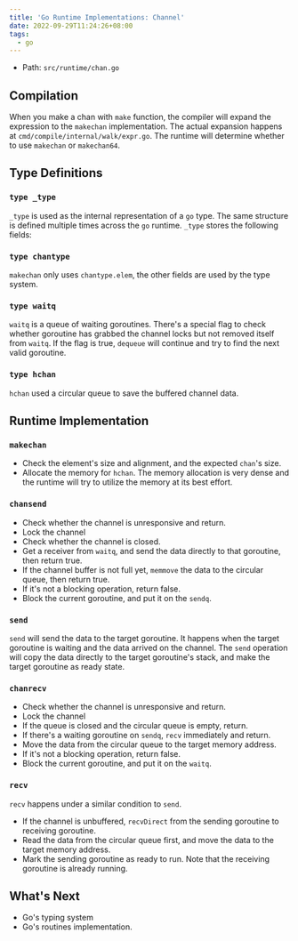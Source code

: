 ```yaml
---
title: 'Go Runtime Implementations: Channel'
date: 2022-09-29T11:24:26+08:00
tags:
  - go
---
```


- Path: `src/runtime/chan.go`

## Compilation

When you make a chan with `make` function, the compiler will expand the expression to the `makechan` implementation. The actual expansion happens
at `cmd/compile/internal/walk/expr.go`. The runtime will determine whether to use `makechan` or `makechan64`.

## Type Definitions

### `type _type`

`_type` is used as the internal representation of a `go` type. The same structure is defined multiple times across the `go` runtime.
`_type` stores the following fields:

### `type chantype`

`makechan` only uses `chantype.elem`, the other fields are used by the type system.

### `type waitq`

`waitq` is a queue of waiting goroutines. There's a special flag to check whether goroutine has grabbed the channel locks but not removed itself from `waitq`.
If the flag is true, `dequeue` will continue and try to find the next valid goroutine.

### `type hchan`

`hchan` used a circular queue to save the buffered channel data.

## Runtime Implementation

### `makechan`

- Check the element's size and alignment, and the expected `chan`'s size.
- Allocate the memory for `hchan`. The memory allocation is very dense and the runtime will try to utilize the memory at its best effort.

### `chansend`

- Check whether the channel is unresponsive and return.
- Lock the channel
- Check whether the channel is closed.
- Get a receiver from `waitq`, and send the data directly to that goroutine, then return true.
- If the channel buffer is not full yet, `memmove` the data to the circular queue, then return true.
- If it's not a blocking operation, return false.
- Block the current goroutine, and put it on the `sendq`.

### `send`

`send` will send the data to the target goroutine. It happens when the target goroutine is waiting and the data arrived on the channel.
The `send` operation will copy the data directly to the target goroutine's stack, and make the target goroutine as ready state.

### `chanrecv`

- Check whether the channel is unresponsive and return.
- Lock the channel
- If the queue is closed and the circular queue is empty, return.
- If there's a waiting goroutine on `sendq`, `recv` immediately and return.
- Move the data from the circular queue to the target memory address.
- If it's not a blocking operation, return false.
- Block the current goroutine, and put it on the `waitq`.

### `recv`

`recv` happens under a similar condition to `send`.

- If the channel is unbuffered, `recvDirect` from the sending goroutine to receiving goroutine.
- Read the data from the circular queue first, and move the data to the target memory address.
- Mark the sending goroutine as ready to run. Note that the receiving goroutine is already running.

## What's Next

- Go's typing system
- Go's routines implementation.
